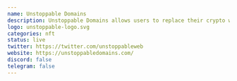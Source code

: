 ```yaml
---
name: Unstoppable Domains
description: Unstoppable Domains allows users to replace their crypto wallet addresses with readable domain names
logo: unstoppable-logo.svg
categories: nft
status: live
twitter: https://twitter.com/unstoppableweb
website: https://unstoppabledomains.com/
discord: false
telegram: false
---
```

